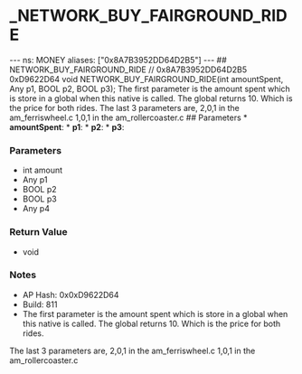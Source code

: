 # _NETWORK_BUY_FAIRGROUND_RIDE

--- ns: MONEY aliases: ["0x8A7B3952DD64D2B5"] --- ## NETWORK_BUY_FAIRGROUND_RIDE  // 0x8A7B3952DD64D2B5 0xD9622D64 void NETWORK_BUY_FAIRGROUND_RIDE(int amountSpent, Any p1, BOOL p2, BOOL p3);  The first parameter is the amount spent which is store in a global when this native is called. The global returns 10. Which is the price for both rides. The last 3 parameters are, 2,0,1 in the am_ferriswheel.c 1,0,1 in the am_rollercoaster.c  ## Parameters * **amountSpent**: * **p1**: * **p2**: * **p3**:

### Parameters
* int amount
* Any p1
* BOOL p2
* BOOL p3
* Any p4

### Return Value
* void

### Notes
* AP Hash: 0x0xD9622D64
* Build: 811
* The first parameter is the amount spent which is store in a global when this native is called. The global returns 10. Which is the price for both rides.

The last 3 parameters are, 
2,0,1 in the am_ferriswheel.c
1,0,1 in the am_rollercoaster.c


